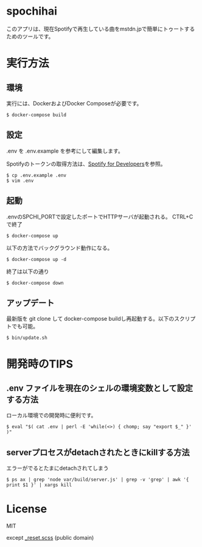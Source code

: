 # spochihai

このアプリは、現在Spotifyで再生している曲をmstdn.jpで簡単にトゥートするためのツールです。

# 実行方法

## 環境

実行には、DockerおよびDocker Composeが必要です。

	$ docker-compose build

## 設定

.env を .env.example を参考にして編集します。

Spotifyのトークンの取得方法は、[Spotify for Developers](https://developer.spotify.com/documentation/web-api/quick-start/)を参照。

	$ cp .env.example .env
	$ vim .env

## 起動

.envのSPCHI\_PORTで設定したポートでHTTPサーバが起動される。 CTRL+Cで終了

	$ docker-compose up

以下の方法でバックグラウンド動作になる。

	$ docker-compose up -d

終了は以下の通り

	$ docker-compose down

## アップデート

最新版を git clone して docker-compose buildし再起動する。以下のスクリプトでも可能。

	$ bin/update.sh

# 開発時のTIPS

## .env ファイルを現在のシェルの環境変数として設定する方法

ローカル環境での開発時に便利です。

	$ eval "$( cat .env | perl -E 'while(<>) { chomp; say "export $_" }' )" 

## serverプロセスがdetachされたときにkillする方法

エラーがでるとたまにdetachされてしまう

	$ ps ax | grep 'node var/build/server.js' | grep -v 'grep' | awk '{ print $1 }' | xargs kill

# License

MIT

except [\_reset.scss](src/client/sass/_reset.scss) (public domain)

